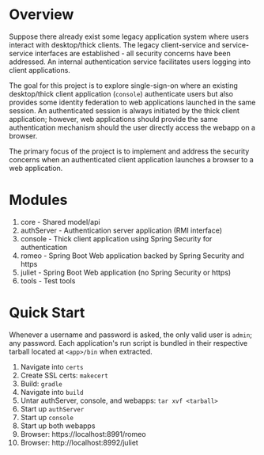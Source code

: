 # Overview

Suppose there already exist some legacy application system where users interact with desktop/thick clients. The legacy client-service and service-service interfaces are established - all security concerns have been addressed. An internal authentication service facilitates users logging into client applications.

The goal for this project is to explore single-sign-on where an existing desktop/thick client application (`console`) authenticate users but also provides some identity federation to web applications launched in the same session. An authenticated session is always initiated by the thick client application; however, web applications should provide the same authentication mechanism should the user directly access the webapp on a browser.

The primary focus of the project is to implement and address the security concerns when an authenticated client application launches a browser to a web application.

# Modules

1. core - Shared model/api
2. authServer - Authentication server application (RMI interface)
3. console - Thick client application using Spring Security for authentication
4. romeo - Spring Boot Web application backed by Spring Security and https
5. juliet - Spring Boot Web application (no Spring Security or https)
6. tools - Test tools

# Quick Start

Whenever a username and password is asked, the only valid user is `admin`; any password. Each application's run script is bundled in their respective tarball located at `<app>/bin` when extracted.

1. Navigate into `certs`
2. Create SSL certs: `makecert`
3. Build: `gradle`
4. Navigate into `build`
5. Untar authServer, console, and webapps: `tar xvf <tarball>`
6. Start up `authServer`
7. Start up `console`
8. Start up both webapps
9. Browser: https://localhost:8991/romeo
10. Browser: http://localhost:8992/juliet

